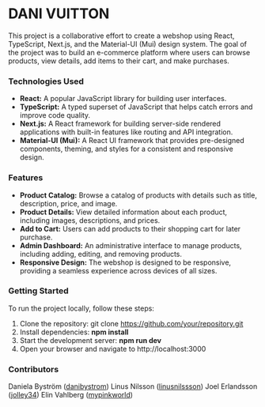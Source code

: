 # DANI VUITTON

This project is a collaborative effort to create a webshop using React, TypeScript, Next.js, and the Material-UI (Mui) design system. The goal of the project was to build an e-commerce platform where users can browse products, view details, add items to their cart, and make purchases.

### Technologies Used

- <B>React:</B> A popular JavaScript library for building user interfaces.
- <B>TypeScript:</B> A typed superset of JavaScript that helps catch errors and improve code quality.
- <B>Next.js:</B> A React framework for building server-side rendered applications with built-in features like routing and API integration.
- <B>Material-UI (Mui):</B> A React UI framework that provides pre-designed components, theming, and styles for a consistent and responsive design.

### Features

- <B>Product Catalog:</B> Browse a catalog of products with details such as title, description, price, and image.
- <B>Product Details:</B> View detailed information about each product, including images, descriptions, and prices.
- <B>Add to Cart:</B> Users can add products to their shopping cart for later purchase.
- <B>Admin Dashboard:</B> An administrative interface to manage products, including adding, editing, and removing products.
- <B>Responsive Design:</B> The webshop is designed to be responsive, providing a seamless experience across devices of all sizes.

### Getting Started

To run the project locally, follow these steps:

1. Clone the repository: git clone https://github.com/your/repository.git
2. Install dependencies: <B>npm install</B>
3. Start the development server: <B>npm run dev</B>
4. Open your browser and navigate to http://localhost:3000

### Contributors

Daniela Byström ([danibystrom](https://github.com/danibystrom))
Linus Nilsson ([linusnilssson](https://github.com/linusnilssson))
Joel Erlandsson ([jolley34](https://github.com/jolley34))
Elin Vahlberg ([mypinkworld](https://github.com/mypinkworld))
